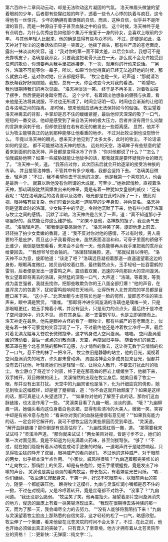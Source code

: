 第六百四十二章风动云动，却是无法吹动这片凝固的气氛。
洛天神眉头微皱的望着眼前的少年，后者那有些猩红般的眸子，透着一些令人心悸的执着与疯狂，这令得他有一丝惊诧。
少年的确拥有着很强的自信，而且，这种自信，似乎并不是所谓的盲目，而是一种源自于骨子甚至血脉之中的自信。
这个时候，洛天神终于是有点明白，为什么优秀出色如他那个集万千宠爱于一身的孙女，会喜欢上眼前的少年。
与其他年轻人比起来，他的确是显得有些与众不同。
不过，即便是如此，洛天神对于牧尘的这番话依旧只是一笑置之，他摇了摇头，那有些严肃的苍老面庞，露出一抹淡淡的笑容，道：“我对你的第一面不算太差，以后会如此，我想可不是光靠嘴皮子，洛璃是我孙女，只要我这把老骨头还在一天，那么就不会允许她受到任何的欺负，你想要再从我手里把她接走，下一次，就用你的行动来说话。
”“另外，洛璃不可能等你一辈子，所以，如果当你觉得真的已经无法追赶她的时候，那么就放弃吧，这对你对她，应该都是好事。
”牧尘也是一笑，轻声道：“那就请洛族长帮我好好照顾她，我想，总有一天，你会改变今天对我的看法。
”“希望吧，我也很期待我们的再次见面。
”洛天神淡淡一笑。
终于是不再多言，对着牧尘摆了摆手，然后便是转身踏空而去。
这个少年，有着超出他想象的倔强与执着，看来他是无法将其说服，不过也无所谓了，时间会证明一切，时间也会渐渐的让他明白与洛璃之间的距离。
那时候，想来他就应该再无法保持如今的倔强。
牧尘望着洛天神离去的背影，手掌却是忍不住的缓缓紧握，最后他仰天深深的吸了一口气，短短的一番交谈，他却是感受到了来自洛天神的极大压力，后者并没有用什么尖酸的言辞来讽刺于他，但却依旧是在若有若无的散发出一些距离感。
显然，他并不认为牧尘能够真正的达到那种能够让他看重的地步。
不过对此牧尘倒也没怨愤什么。
毕竟以洛天神的眼光，想来天才他见到了太多太多，此时的牧尘。
不论话语如何的坚定。
都不可能撼动洛天神的想法。
远处的天空，洛璃眸子有些怒意的望着来到面前的洛天神，声音都是变得冰冷了许多：“你对他都说了什么？”“怎么？怕我威胁他啊？如果一些威胁就能让他放手的话，那我就真是要怀疑我孙女的眼光了。
”洛天神一笑，道。
“我答应过你，此次回去后就会开始逐渐的接受洛神族的传承。
并且接管洛神族，不管其中有多少艰难，我都会坚持下去。
”洛璃美目微垂，轻声道：“不过，我不希望你去干扰他的决定。
他是我第一个喜欢的人，也会是最后一个。
就算以后他没有你所谓的大成就，可至少...”她抬起俏脸，直视着洛天神，那琉璃般陡然间爆发出来的神采，竟是有着一种犹如女皇般的威仪：“还有我呢！”站在洛璃身后的洛青崖以及洛修，眼光都是在此时闪烁了一下，彼此对视，眼神略有些复杂，他们盯着远处那一道眺望的少年身影，神色莫名。
洛天神则是望着此时的洛璃，少女眸子中的坚定，令得他沉默了下来，他有些小觑了洛璃与牧尘之间的感情。
沉默了半晌，洛天神终是苦笑了一声，道：“真不知道那小子哪里好的，竟然能让你这么维护他。
”“如果不是他，洛神族的担子，我没勇气去抗。
”洛璃轻声道。
“那我倒是要感谢他了。
”洛天神笑了笑，旋即他走上前去，轻轻拍了拍少女柔嫩的香肩，道：“我不反对你对他的感情，不过有时候，男人需要的不是庇护，而且这小子我看得出来，虽然表面温温和和，可骨子里面的骄傲不比谁少，我倒是很想看看，未来会不会有一天，他真能够再从我手里把我的乖孙女给要回去。
”“我想爷爷您会输的。
”洛璃轻轻展颜，道。
“那就拭目以待吧。
”洛天神不以为意，旋即他道：“该走了吧？”洛璃远目凝视着那道一直遥遥望着这边的身影，眼眶再度微红，她贝齿轻咬着红唇，最终毅然点头，玉手轻轻一扯吞雷鹤的雷羽，后者便是发出一道雷鸣之声，震动着双翼，迅速的冲向那巨大的空间漩涡。
牧尘望着即将离去的洛璃，突然猛的深吸一口气，大声道：“洛璃，等着我，等我成为盖世强者，我就去找你，把那些敢欺负你的王八蛋全部打爆！”他的声音，在雄浑灵力的包裹下，犹如雷鸣般响彻在天地间，让得所有人北苍灵院的学员都是目瞪口呆下来。
“这小子...”北溟龙鲲与太苍院长也是一脸的愕然，旋即忍不住的笑出声来，眼中满是赞赏。
“噗嗤。
”那即将冲进空间漩涡的洛璃也是噗嗤一笑，只是那眼眶更红，她玉手掩着小嘴，并没有回头，只是用力的点点头，最后终于是冲进了空间漩涡中，消失不见。
而在其身后，那一支雷鹤军队，也是立即紧随而上。
洛天神走在最后，他先是眼神古怪的看了一眼牧尘，那有些威严的苍老面庞上，似是有着一抹不可察觉的笑容浮现了一下，不过最终他还是冲着牧尘冷哼一声，最后对着北溟龙鲲与太苍院长微微抱拳，这才转身进入空间漩涡。
嗤嗤。
空间漩涡缓缓的转动着，最后一点点的消散而族，天空，再度回归平静。
随着他们的离去，那笼罩在整个北苍灵院的那种压迫感，方才悄然的散去，这让得无数学员悄悄的松了一口气，忍不住的抹了一把冷汗。
牧尘依旧是静静的站立，他的目光，凝视着空间漩涡消失的地方，许久都未曾动弹。
周围洛神会众多成员投来目光，但都并没有去打扰他，叶轻灵她们也是轻轻一叹，让得众人散开，不要去打扰此时的牧尘。
牧尘静立了将近半个时辰，终于是在那高耸的巨岩上缓缓坐下，他躺下来，双手摊开，双目微微的闭上。
灵溪悄然的出现在牧尘身后，她美目看了牧尘一眼，却并没有出言打扰。
天空中的九幽冥雀也是落下，化为纤细窈窕的倩影，她见到牧尘这幅模样，却是蹙了蹙柳眉，道：“你不会这就开始颓废了？如果是这样的话，那可真是让人失望透顶了。
”“如果你对他的了解至于此的话，那你们这血脉链接，也太没作用了一些。
”灵溪美目看了九幽一眼，淡淡的道。
“哦？”九幽柳眉一挑，她偏头看向这位身着白色衣裙，显得有些清冷的大美人，微微一笑，笑容中却是有些冷意与危险：“看来你对我们的血脉链接很有意见呢？”“如果我有能力的话，一定会将它解开的，我可不想牧尘因为某些原因而受到牵连。
”灵溪道。
“解开血脉链接？那你倒是有些高估你了。
”九幽性感红唇一撇，道。
“那需要我来试试吗？”灵溪冷声道。
“那你就来试试！”两女美目对视，皆是寸步不让，她们的第一次对面见面，竟是不知道为何充满着火药味，甚至剑拔弩张。
“够了！”不过，就在她们隐隐有着从动嘴变成动手迹象的时候，一道喝声终于是陡然响起，只见得牧尘猛的睁开了双目，眼神威严的看向她们。
不过他的这种威严，对于眼前的两女，似乎根本没半点作用。
“小家伙，威风得很嘛？”九幽迈着那完美修长的**走向牧尘，那俏脸上的笑容，却是有些危险，她玉手缓缓握拢，竟是发出了咔嚓的声音。
灵溪也是美目淡淡的看向牧尘，修长指尖，有着繁星光芒闪烁。
“咳...你们继续。
”牧尘连忙爬起身来，干笑一声，好汉不吃眼前亏，以眼前两女的实力，随便一个都能碾压他。
瞧得牧尘这模样，九幽与灵溪红润小嘴都是忍不住的一掀，不过在对视间，又是冷哼着转开，竟是丝毫都不对路子。
“没事了？”九幽问道。
“我还没那么脆弱。
”牧尘笑了笑，他再度抬头，凝望着那片空间漩涡消失的地方，俊逸的面庞上有着一抹笑容浮现出来。
“我现在很期待去洛神族的那一天，而为了那一天，我会竭尽全力的去努力。
”“没有人能够将我阻挡下来！”九幽与灵溪望着牧尘脸庞上那熟悉的自信笑容，这才轻轻的松了一口气，略感欣慰。
牧尘伸了一个懒腰，看来他留在北苍灵院的时间不会太多了，不过...在此之前，他也开始必须做出真正的突破了。
只有晋入了至尊境，他方才拥有着从北苍灵院毕业的资格！〖∷更新快∷无弹窗∷纯文字∷〗。
